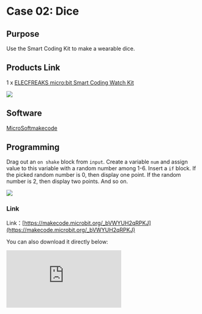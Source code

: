 ﻿# Case 02: Dice

## Purpose

 Use the Smart Coding Kit to make a wearable dice.

## Products Link

 1 x [ELECFREAKS micro:bit Smart Coding Watch Kit](https://www.elecfreaks.com/micro-bit-smart-coding-kit.html)





![](https://wiki-media-ef.oss-cn-hongkong.aliyuncs.com//images/smart_coding_kit_case_02_01.png)



## Software

[MicroSoftmakecode](https://makecode.microbit.org/#)


## Programming



 Drag out an `on shake` block from `input`. Create a variable `num` and assign value to this variable with a random number among 1-6.
 Insert a `if` block. If the picked random number is 0, then display one point. If the random number is 2, then display two points. And so on.

![](https://wiki-media-ef.oss-cn-hongkong.aliyuncs.com//images/smart_coding_kit_case_02_02.png)





### Link
 Link：[https://makecode.microbit.org/_bVWYUH2qRPKJ](https://makecode.microbit.org/_bVWYUH2qRPKJ)

 You can also download it directly below:

<div
    style={{
        position: 'relative',
        paddingBottom: '60%',
        overflow: 'hidden',
    }}
>
    <iframe
        src="https://makecode.microbit.org/_bVWYUH2qRPKJ"
        frameborder="0"
        sandbox="allow-popups allow-forms allow-scripts allow-same-origin"
        style={{
            position: 'absolute',
            width: '100%',
            height: '100%',
        }}
    />
</div>



## Result


 A random number will be created each time when we shake our micro:bit.


## Exploration



## FAQ



## Relevant File
